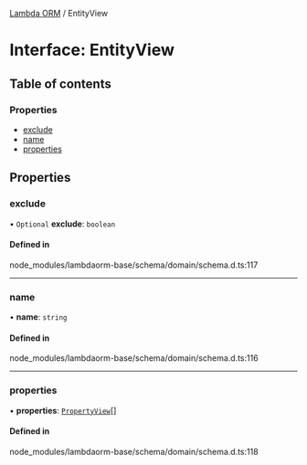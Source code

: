 [Lambda ORM](../README.md) / EntityView

# Interface: EntityView

## Table of contents

### Properties

- [exclude](EntityView.md#exclude)
- [name](EntityView.md#name)
- [properties](EntityView.md#properties)

## Properties

### exclude

• `Optional` **exclude**: `boolean`

#### Defined in

node_modules/lambdaorm-base/schema/domain/schema.d.ts:117

___

### name

• **name**: `string`

#### Defined in

node_modules/lambdaorm-base/schema/domain/schema.d.ts:116

___

### properties

• **properties**: [`PropertyView`](PropertyView.md)[]

#### Defined in

node_modules/lambdaorm-base/schema/domain/schema.d.ts:118
